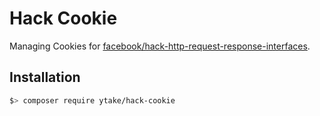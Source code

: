 # Hack Cookie

Managing Cookies for [facebook/hack-http-request-response-interfaces](https://github.com/hhvm/hack-http-request-response-interfaces).

## Installation

```bash
$> composer require ytake/hack-cookie
```
